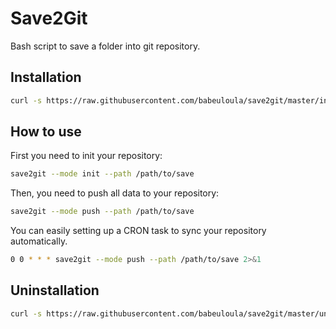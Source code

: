 # Save2Git

Bash script to save a folder into git repository.

## Installation

```bash
curl -s https://raw.githubusercontent.com/babeuloula/save2git/master/install.sh | sudo bash
```

## How to use

First you need to init your repository:

```bash
save2git --mode init --path /path/to/save
```

Then, you need to push all data to your repository:

```bash
save2git --mode push --path /path/to/save
```

You can easily setting up a CRON task to sync your repository automatically.

```bash
0 0 * * * save2git --mode push --path /path/to/save 2>&1
```

## Uninstallation

```bash
curl -s https://raw.githubusercontent.com/babeuloula/save2git/master/uninstall.sh | sudo bash
```
